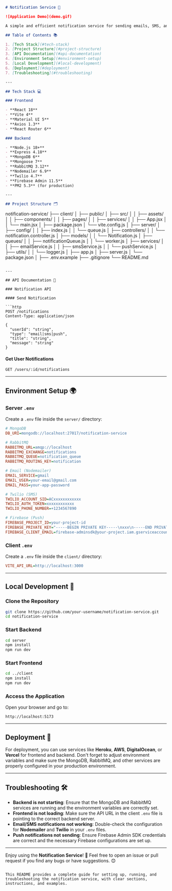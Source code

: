 ```markdown
# Notification Service 🚀

![Application Demo](demo.gif)

A simple and efficient notification service for sending emails, SMS, and push notifications to users. Built with a modern tech stack and designed for ease of use and scalability.

## Table of Contents 📚

1. [Tech Stack](#tech-stack)
2. [Project Structure](#project-structure)
3. [API Documentation](#api-documentation)
4. [Environment Setup](#environment-setup)
5. [Local Development](#local-development)
6. [Deployment](#deployment)
7. [Troubleshooting](#troubleshooting)

---

## Tech Stack 💻

### Frontend

- **React 18**
- **Vite 4**
- **Material UI 5**
- **Axios 1.3**
- **React Router 6**

### Backend

- **Node.js 18+**
- **Express 4.18**
- **MongoDB 6**
- **Mongoose 7**
- **RabbitMQ 3.12**
- **Nodemailer 6.9**
- **Twilio 4.7**
- **Firebase Admin 11.5**
- **PM2 5.3** (for production)

---

## Project Structure 🗂️
```

notification-service/
├── client/
│ ├── public/
│ ├── src/
│ │ ├── assets/
│ │ ├── components/
│ │ ├── pages/
│ │ ├── services/
│ │ ├── App.jsx
│ │ └── main.jsx
│ ├── package.json
│ └── vite.config.js
│
├── server/
│ ├── config/
│ │ ├── index.js
│ │ └── queue.js
│ ├── controllers/
│ │ └── notification.controller.js
│ ├── models/
│ │ └── Notification.js
│ ├── queues/
│ │ ├── notificationQueue.js
│ │ └── worker.js
│ ├── services/
│ │ ├── emailService.js
│ │ ├── smsService.js
│ │ └── pushService.js
│ ├── utils/
│ │ └── logger.js
│ ├── app.js
│ ├── server.js
│ └── package.json
│
├── .env.example
├── .gitignore
└── README.md

````

---

## API Documentation 📝

### Notification API

#### Send Notification

```http
POST /notifications
Content-Type: application/json

{
  "userId": "string",
  "type": "email|sms|push",
  "title": "string",
  "message": "string"
}
````

#### Get User Notifications

```http
GET /users/:id/notifications
```

---

## Environment Setup 🌍

### Server `.env`

Create a `.env` file inside the `server/` directory:

```ini
# MongoDB
DB_URI=mongodb://localhost:27017/notification-service

# RabbitMQ
RABBITMQ_URL=amqp://localhost
RABBITMQ_EXCHANGE=notifications
RABBITMQ_QUEUE=notification_queue
RABBITMQ_ROUTING_KEY=notification

# Email (Nodemailer)
EMAIL_SERVICE=gmail
EMAIL_USER=your-email@gmail.com
EMAIL_PASS=your-app-password

# Twilio (SMS)
TWILIO_ACCOUNT_SID=ACxxxxxxxxxxxx
TWILIO_AUTH_TOKEN=xxxxxxxxxxxx
TWILIO_PHONE_NUMBER=+1234567890

# Firebase (Push)
FIREBASE_PROJECT_ID=your-project-id
FIREBASE_PRIVATE_KEY="-----BEGIN PRIVATE KEY-----\nxxx\n-----END PRIVATE KEY-----"
FIREBASE_CLIENT_EMAIL=firebase-adminsdk@your-project.iam.gserviceaccount.com
```

### Client `.env`

Create a `.env` file inside the `client/` directory:

```ini
VITE_API_URL=http://localhost:3000
```

---

## Local Development 🌱

### Clone the Repository

```bash
git clone https://github.com/your-username/notification-service.git
cd notification-service
```

### Start Backend

```bash
cd server
npm install
npm run dev
```

### Start Frontend

```bash
cd ../client
npm install
npm run dev
```

### Access the Application

Open your browser and go to:

```
http://localhost:5173
```

---

## Deployment 🚢

For deployment, you can use services like **Heroku**, **AWS**, **DigitalOcean**, or **Vercel** for frontend and backend. Don't forget to adjust environment variables and make sure the MongoDB, RabbitMQ, and other services are properly configured in your production environment.

---

## Troubleshooting 🛠️

- **Backend is not starting**: Ensure that the MongoDB and RabbitMQ services are running and the environment variables are correctly set.
- **Frontend is not loading**: Make sure the API URL in the client `.env` file is pointing to the correct backend server.
- **Email/SMS notifications not working**: Double-check the configuration for **Nodemailer** and **Twilio** in your `.env` files.
- **Push notifications not sending**: Ensure Firebase Admin SDK credentials are correct and the necessary Firebase configurations are set up.

---

Enjoy using the **Notification Service**! 🎉 Feel free to open an issue or pull request if you find any bugs or have suggestions. 😊

```

This README provides a complete guide for setting up, running, and troubleshooting the notification service, with clear sections, instructions, and examples.
```
